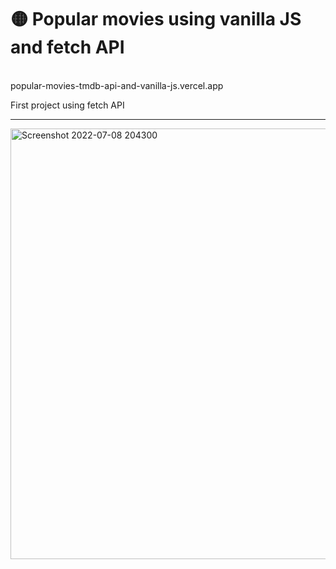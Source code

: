 # 🟡 Popular movies using vanilla JS and fetch API
<br>
popular-movies-tmdb-api-and-vanilla-js.vercel.app

First project using fetch API
<hr>
<img width="689" alt="Screenshot 2022-07-08 204300" src="https://user-images.githubusercontent.com/52817694/188958475-1ca7cbc5-4f9d-4071-a523-68e8e5cff370.png">
